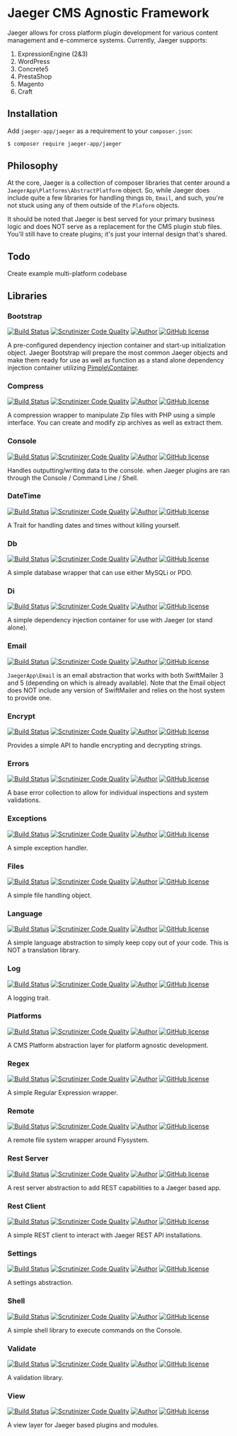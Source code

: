 # Jaeger CMS Agnostic Framework

Jaeger allows for cross platform plugin development for various content management and e-commerce systems. Currently, Jaeger supports:

1. ExpressionEngine (2&3)
2. WordPress
3. Concrete5
4. PrestaShop
5. Magento
6. Craft

## Installation 

Add `jaeger-app/jaeger` as a requirement to your `composer.json`:

```bash
$ composer require jaeger-app/jaeger
```

## Philosophy

At the core, Jaeger is a collection of composer libraries that center around a `JaegerApp\Platforms\AbstractPlatform` object. So, while Jaeger does include quite a few libraries for handling things `Db`, `Email`, and such, you're not stuck using any of them outside of the `Plaform` objects. 

It should be noted that Jaeger is best served for your primary business logic and does NOT serve as a replacement for the CMS plugin stub files. You'll still have to create plugins; it's just your internal design that's shared. 

## Todo

Create example multi-platform codebase

## Libraries

### Bootstrap 

[![Build Status](https://travis-ci.org/jaeger-app/bootstrap.svg?branch=master)](https://travis-ci.org/jaeger-app/bootstrap)
[![Scrutinizer Code Quality](https://scrutinizer-ci.com/g/jaeger-app/bootstrap/badges/quality-score.png?b=master)](https://scrutinizer-ci.com/g/jaeger-app/bootstrap/?branch=master)
[![Author](http://img.shields.io/badge/author-@mithra62-blue.svg?style=flat-square)](https://twitter.com/mithra62)
[![GitHub license](https://img.shields.io/badge/license-MIT-blue.svg)](https://raw.githubusercontent.com/jaeger-app/bootstrap/master/LICENSE)

A pre-configured dependency injection container and start-up initialization object. Jaeger Bootstrap will prepare the most common Jaeger objects and make them ready for use as well as function as a stand alone dependency injection container utilizing [Pimple\Container](https://packagist.org/packages/pimple/pimple).

### Compress

[![Build Status](https://travis-ci.org/jaeger-app/compress.svg?branch=master)](https://travis-ci.org/jaeger-app/compress)
[![Scrutinizer Code Quality](https://scrutinizer-ci.com/g/jaeger-app/compress/badges/quality-score.png?b=master)](https://scrutinizer-ci.com/g/jaeger-app/compress/?branch=master)
[![Author](http://img.shields.io/badge/author-@mithra62-blue.svg?style=flat-square)](https://twitter.com/mithra62)
[![GitHub license](https://img.shields.io/badge/license-MIT-blue.svg)](https://raw.githubusercontent.com/jaeger-app/bootstrap/master/LICENSE)

A compression wrapper to manipulate Zip files with PHP using a simple interface. You can create and modify zip archives as well as extract them.

### Console

[![Build Status](https://travis-ci.org/jaeger-app/console.svg?branch=master)](https://travis-ci.org/jaeger-app/console)
[![Scrutinizer Code Quality](https://scrutinizer-ci.com/g/jaeger-app/console/badges/quality-score.png?b=master)](https://scrutinizer-ci.com/g/jaeger-app/console/?branch=master)
[![Author](http://img.shields.io/badge/author-@mithra62-blue.svg?style=flat-square)](https://twitter.com/mithra62)
[![GitHub license](https://img.shields.io/badge/license-MIT-blue.svg)](https://raw.githubusercontent.com/jaeger-app/bootstrap/master/LICENSE)

Handles outputting/writing data to the console. when Jaeger plugins are ran through the Console / Command Line / Shell. 

### DateTime

[![Build Status](https://travis-ci.org/jaeger-app/date-time.svg?branch=master)](https://travis-ci.org/jaeger-app/console)
[![Scrutinizer Code Quality](https://scrutinizer-ci.com/g/jaeger-app/date-time/badges/quality-score.png?b=master)](https://scrutinizer-ci.com/g/jaeger-app/console/?branch=master)
[![Author](http://img.shields.io/badge/author-@mithra62-blue.svg?style=flat-square)](https://twitter.com/mithra62)
[![GitHub license](https://img.shields.io/badge/license-MIT-blue.svg)](https://raw.githubusercontent.com/jaeger-app/bootstrap/master/LICENSE) 

A Trait for handling dates and times without killing yourself.

### Db

[![Build Status](https://travis-ci.org/jaeger-app/db.svg?branch=master)](https://travis-ci.org/jaeger-app/db)
[![Scrutinizer Code Quality](https://scrutinizer-ci.com/g/jaeger-app/db/badges/quality-score.png?b=master)](https://scrutinizer-ci.com/g/jaeger-app/db/?branch=master)
[![Author](http://img.shields.io/badge/author-@mithra62-blue.svg?style=flat-square)](https://twitter.com/mithra62)
[![GitHub license](https://img.shields.io/badge/license-MIT-blue.svg)](https://raw.githubusercontent.com/jaeger-app/bootstrap/master/LICENSE) 

A simple database wrapper that can use either MySQLi or PDO.

### Di

[![Build Status](https://travis-ci.org/jaeger-app/di.svg?branch=master)](https://travis-ci.org/jaeger-app/di)
[![Scrutinizer Code Quality](https://scrutinizer-ci.com/g/jaeger-app/di/badges/quality-score.png?b=master)](https://scrutinizer-ci.com/g/jaeger-app/di/?branch=master)
[![Author](http://img.shields.io/badge/author-@mithra62-blue.svg?style=flat-square)](https://twitter.com/mithra62)
[![GitHub license](https://img.shields.io/badge/license-MIT-blue.svg)](https://raw.githubusercontent.com/jaeger-app/bootstrap/master/LICENSE)

A simple dependency injection container for use with Jaeger (or stand alone). 

### Email 

[![Build Status](https://travis-ci.org/jaeger-app/email.svg?branch=master)](https://travis-ci.org/jaeger-app/email)
[![Scrutinizer Code Quality](https://scrutinizer-ci.com/g/jaeger-app/email/badges/quality-score.png?b=master)](https://scrutinizer-ci.com/g/jaeger-app/email/?branch=master)
[![Author](http://img.shields.io/badge/author-@mithra62-blue.svg?style=flat-square)](https://twitter.com/mithra62)
[![GitHub license](https://img.shields.io/badge/license-MIT-blue.svg)](https://raw.githubusercontent.com/jaeger-app/bootstrap/master/LICENSE) 

`JaegerApp\Email` is an email abstraction that works with both SwiftMailer 3 and 5 (depending on which is already available). Note that the Email object does NOT include any version of SwiftMailer and relies on the host system to provide one. 

### Encrypt

[![Build Status](https://travis-ci.org/jaeger-app/encrypt.svg?branch=master)](https://travis-ci.org/jaeger-app/encrypt)
[![Scrutinizer Code Quality](https://scrutinizer-ci.com/g/jaeger-app/encrypt/badges/quality-score.png?b=master)](https://scrutinizer-ci.com/g/jaeger-app/encrypt/?branch=master)
[![Author](http://img.shields.io/badge/author-@mithra62-blue.svg?style=flat-square)](https://twitter.com/mithra62)
[![GitHub license](https://img.shields.io/badge/license-MIT-blue.svg)](https://raw.githubusercontent.com/jaeger-app/bootstrap/master/LICENSE) 

Provides a simple API to handle encrypting and decrypting strings.

### Errors

[![Build Status](https://travis-ci.org/jaeger-app/errors.svg?branch=master)](https://travis-ci.org/jaeger-app/errors)
[![Scrutinizer Code Quality](https://scrutinizer-ci.com/g/jaeger-app/errors/badges/quality-score.png?b=master)](https://scrutinizer-ci.com/g/jaeger-app/errors/?branch=master)
[![Author](http://img.shields.io/badge/author-@mithra62-blue.svg?style=flat-square)](https://twitter.com/mithra62)
[![GitHub license](https://img.shields.io/badge/license-MIT-blue.svg)](https://raw.githubusercontent.com/jaeger-app/bootstrap/master/LICENSE) 

A base error collection to allow for individual inspections and system validations.

### Exceptions 

[![Build Status](https://travis-ci.org/jaeger-app/exceptions.svg?branch=master)](https://travis-ci.org/jaeger-app/exceptions)
[![Scrutinizer Code Quality](https://scrutinizer-ci.com/g/jaeger-app/exceptions/badges/quality-score.png?b=master)](https://scrutinizer-ci.com/g/jaeger-app/exceptions/?branch=master)
[![Author](http://img.shields.io/badge/author-@mithra62-blue.svg?style=flat-square)](https://twitter.com/mithra62)
[![GitHub license](https://img.shields.io/badge/license-MIT-blue.svg)](https://raw.githubusercontent.com/jaeger-app/bootstrap/master/LICENSE) 

A simple exception handler.

### Files

[![Build Status](https://travis-ci.org/jaeger-app/files.svg?branch=master)](https://travis-ci.org/jaeger-app/files)
[![Scrutinizer Code Quality](https://scrutinizer-ci.com/g/jaeger-app/files/badges/quality-score.png?b=master)](https://scrutinizer-ci.com/g/jaeger-app/files/?branch=master)
[![Author](http://img.shields.io/badge/author-@mithra62-blue.svg?style=flat-square)](https://twitter.com/mithra62)
[![GitHub license](https://img.shields.io/badge/license-MIT-blue.svg)](https://raw.githubusercontent.com/jaeger-app/files/master/LICENSE)

A simple file handling object.

### Language

[![Build Status](https://travis-ci.org/jaeger-app/language.svg?branch=master)](https://travis-ci.org/jaeger-app/language)
[![Scrutinizer Code Quality](https://scrutinizer-ci.com/g/jaeger-app/language/badges/quality-score.png?b=master)](https://scrutinizer-ci.com/g/jaeger-app/language/?branch=master)
[![Author](http://img.shields.io/badge/author-@mithra62-blue.svg?style=flat-square)](https://twitter.com/mithra62)
[![GitHub license](https://img.shields.io/badge/license-MIT-blue.svg)](https://raw.githubusercontent.com/jaeger-app/bootstrap/master/LICENSE) 

A simple language abstraction to simply keep copy out of your code. This is NOT a translation library.

### Log

[![Build Status](https://travis-ci.org/jaeger-app/log.svg?branch=master)](https://travis-ci.org/jaeger-app/log)
[![Scrutinizer Code Quality](https://scrutinizer-ci.com/g/jaeger-app/log/badges/quality-score.png?b=master)](https://scrutinizer-ci.com/g/jaeger-app/log/?branch=master)
[![Author](http://img.shields.io/badge/author-@mithra62-blue.svg?style=flat-square)](https://twitter.com/mithra62)
[![GitHub license](https://img.shields.io/badge/license-MIT-blue.svg)](https://raw.githubusercontent.com/jaeger-app/bootstrap/master/LICENSE) 

A logging trait.

### Platforms

[![Build Status](https://travis-ci.org/jaeger-app/platforms.svg?branch=master)](https://travis-ci.org/jaeger-app/platforms)
[![Scrutinizer Code Quality](https://scrutinizer-ci.com/g/jaeger-app/platforms/badges/quality-score.png?b=master)](https://scrutinizer-ci.com/g/jaeger-app/platforms/?branch=master)
[![Author](http://img.shields.io/badge/author-@mithra62-blue.svg?style=flat-square)](https://twitter.com/mithra62)
[![GitHub license](https://img.shields.io/badge/license-MIT-blue.svg)](https://raw.githubusercontent.com/jaeger-app/bootstrap/master/LICENSE) 

A CMS Platform abstraction layer for platform agnostic development.

### Regex

[![Build Status](https://travis-ci.org/jaeger-app/regex.svg?branch=master)](https://travis-ci.org/jaeger-app/regex)
[![Scrutinizer Code Quality](https://scrutinizer-ci.com/g/jaeger-app/regex/badges/quality-score.png?b=master)](https://scrutinizer-ci.com/g/jaeger-app/regex/?branch=master)
[![Author](http://img.shields.io/badge/author-@mithra62-blue.svg?style=flat-square)](https://twitter.com/mithra62)
[![GitHub license](https://img.shields.io/badge/license-MIT-blue.svg)](https://raw.githubusercontent.com/jaeger-app/bootstrap/master/LICENSE) 

A simple Regular Expression wrapper.

### Remote

[![Build Status](https://travis-ci.org/jaeger-app/remote.svg?branch=master)](https://travis-ci.org/jaeger-app/remote)
[![Scrutinizer Code Quality](https://scrutinizer-ci.com/g/jaeger-app/remote/badges/quality-score.png?b=master)](https://scrutinizer-ci.com/g/jaeger-app/remote/?branch=master)
[![Author](http://img.shields.io/badge/author-@mithra62-blue.svg?style=flat-square)](https://twitter.com/mithra62)
[![GitHub license](https://img.shields.io/badge/license-MIT-blue.svg)](https://raw.githubusercontent.com/jaeger-app/bootstrap/master/LICENSE) 

A remote file system wrapper around Flysystem.

### Rest Server

[![Build Status](https://travis-ci.org/jaeger-app/rest-server.svg?branch=master)](https://travis-ci.org/jaeger-app/rest-server)
[![Scrutinizer Code Quality](https://scrutinizer-ci.com/g/jaeger-app/rest-server/badges/quality-score.png?b=master)](https://scrutinizer-ci.com/g/jaeger-app/rest-server/?branch=master)
[![Author](http://img.shields.io/badge/author-@mithra62-blue.svg?style=flat-square)](https://twitter.com/mithra62)
[![GitHub license](https://img.shields.io/badge/license-MIT-blue.svg)](https://raw.githubusercontent.com/jaeger-app/bootstrap/master/LICENSE) 

A rest server abstraction to add REST capabilities to a Jaeger based app.

### Rest Client

[![Build Status](https://travis-ci.org/jaeger-app/rest-client.svg?branch=master)](https://travis-ci.org/jaeger-app/rest-client)
[![Scrutinizer Code Quality](https://scrutinizer-ci.com/g/jaeger-app/rest-client/badges/quality-score.png?b=master)](https://scrutinizer-ci.com/g/jaeger-app/rest-client/?branch=master)
[![Author](http://img.shields.io/badge/author-@mithra62-blue.svg?style=flat-square)](https://twitter.com/mithra62)
[![GitHub license](https://img.shields.io/badge/license-MIT-blue.svg)](https://raw.githubusercontent.com/jaeger-app/bootstrap/master/LICENSE) 

A simple REST client to interact with Jaeger REST API installations.

### Settings

[![Build Status](https://travis-ci.org/jaeger-app/settings.svg?branch=master)](https://travis-ci.org/jaeger-app/settings)
[![Scrutinizer Code Quality](https://scrutinizer-ci.com/g/jaeger-app/settings/badges/quality-score.png?b=master)](https://scrutinizer-ci.com/g/jaeger-app/settings/?branch=master)
[![Author](http://img.shields.io/badge/author-@mithra62-blue.svg?style=flat-square)](https://twitter.com/mithra62)
[![GitHub license](https://img.shields.io/badge/license-MIT-blue.svg)](https://raw.githubusercontent.com/jaeger-app/bootstrap/master/LICENSE) 

A settings abstraction.

### Shell

[![Build Status](https://travis-ci.org/jaeger-app/shell.svg?branch=master)](https://travis-ci.org/jaeger-app/shell)
[![Scrutinizer Code Quality](https://scrutinizer-ci.com/g/jaeger-app/shell/badges/quality-score.png?b=master)](https://scrutinizer-ci.com/g/jaeger-app/shell/?branch=master)
[![Author](http://img.shields.io/badge/author-@mithra62-blue.svg?style=flat-square)](https://twitter.com/mithra62)
[![GitHub license](https://img.shields.io/badge/license-MIT-blue.svg)](https://raw.githubusercontent.com/jaeger-app/bootstrap/master/LICENSE) 

A simple shell library to execute commands on the Console. 

### Validate

[![Build Status](https://travis-ci.org/jaeger-app/validate.svg?branch=master)](https://travis-ci.org/jaeger-app/validate)
[![Scrutinizer Code Quality](https://scrutinizer-ci.com/g/jaeger-app/validate/badges/quality-score.png?b=master)](https://scrutinizer-ci.com/g/jaeger-app/validate/?branch=master)
[![Author](http://img.shields.io/badge/author-@mithra62-blue.svg?style=flat-square)](https://twitter.com/mithra62)
[![GitHub license](https://img.shields.io/badge/license-MIT-blue.svg)](https://raw.githubusercontent.com/jaeger-app/bootstrap/master/LICENSE) 

A validation library.

### View

[![Build Status](https://travis-ci.org/jaeger-app/view.svg?branch=master)](https://travis-ci.org/jaeger-app/view)
[![Scrutinizer Code Quality](https://scrutinizer-ci.com/g/jaeger-app/view/badges/quality-score.png?b=master)](https://scrutinizer-ci.com/g/jaeger-app/view/?branch=master)
[![Author](http://img.shields.io/badge/author-@mithra62-blue.svg?style=flat-square)](https://twitter.com/mithra62)
[![GitHub license](https://img.shields.io/badge/license-MIT-blue.svg)](https://raw.githubusercontent.com/jaeger-app/bootstrap/master/LICENSE) 

A view layer for Jaeger based plugins and modules.